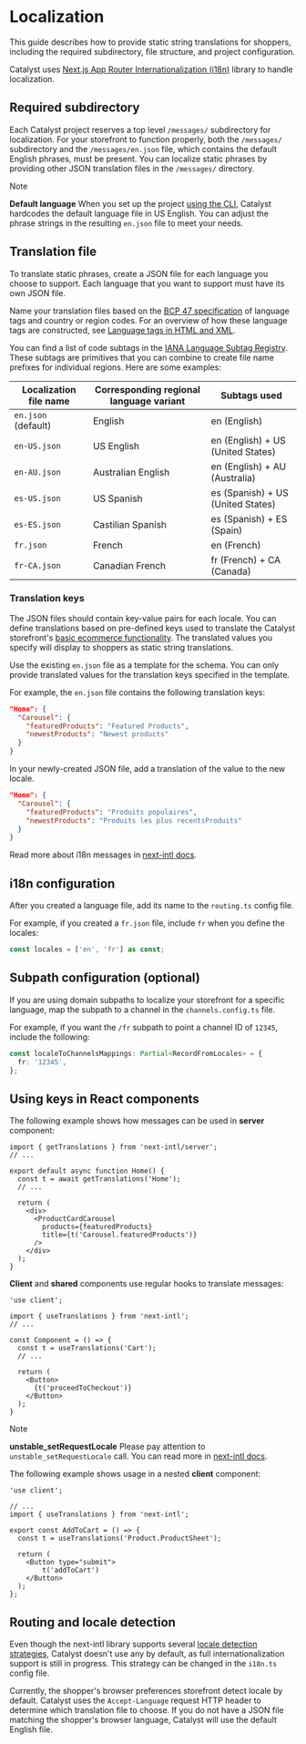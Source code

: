 # Localization

This guide describes how to provide static string translations for shoppers, including the required subdirectory, file structure, and project configuration.

Catalyst uses [Next.js App Router Internationalization (i18n)](https://next-intl-docs.vercel.app/docs/getting-started/app-router) library to handle localization.

## Required subdirectory

Each Catalyst project reserves a top level `/messages/` subdirectory for localization.
For your storefront to function properly, both the `/messages/` subdirectory and the `/messages/en.json` file, which contains the default English phrases, must be present.
You can localize static phrases by providing other JSON translation files in the `/messages/` directory.

> [!NOTE]
> **Default language**
> When you set up the project [using the CLI](https://www.catalyst.dev/docs/cli), Catalyst hardcodes the default language file in US English. You can adjust the phrase strings in the resulting `en.json` file to meet your needs.

## Translation file

To translate static phrases, create a JSON file for each language you choose to support. Each language that you want to support must have its own JSON file.

Name your translation files based on the [BCP 47 specification](https://tools.ietf.org/html/bcp47) of language tags and country or region codes. For an overview of how these language tags are constructed, see [Language tags in HTML and XML](http://www.w3.org/International/articles/language-tags/).

You can find a list of code subtags in the [IANA Language Subtag Registry](http://www.iana.org/assignments/language-subtag-registry). These subtags are primitives that you can combine to create file name prefixes for individual regions. Here are some examples:

| Localization file name | Corresponding regional language variant | Subtags used |
| ----------- | ----------- | ----------- |
| `en.json` (default) | English | en (English) |
| `en-US.json` | US English | en (English) + US (United States) |
| `en-AU.json` | Australian English | en (English) + AU (Australia) |
| `es-US.json` | US Spanish | es (Spanish) + US (United States) |
| `es-ES.json` | Castilian Spanish | es (Spanish) + ES (Spain) |
| `fr.json` | French | en (French) |
| `fr-CA.json` | Canadian French | fr (French) + CA (Canada) |

### Translation keys

The JSON files should contain key-value pairs for each locale. You can define translations based on pre-defined keys used to translate the Catalyst storefront's [basic ecommerce functionality](https://www.catalyst.dev/docs#ecommerce-functionality). The translated values you specify will display to shoppers as static string translations.

Use the existing `en.json` file as a template for the schema. You can only provide translated values for the translation keys specified in the template.

For example, the `en.json` file contains the following translation keys:

```json
"Home": {
  "Carousel": {
    "featuredProducts": "Featured Products",
    "newestProducts": "Newest products"
  }
}
```

In your newly-created JSON file, add a translation of the value to the new locale.

```json
"Home": {
  "Carousel": {
    "featuredProducts": "Produits populaires",
    "newestProducts": "Produits les plus recentsProduits"
  }
}
```

Read more about i18n messages in [next-intl docs](https://next-intl-docs.vercel.app/docs/usage/messages).

## i18n configuration

After you created a language file, add its name to the `routing.ts` config file.

For example, if you created a `fr.json` file, include `fr` when you define the locales:

```ts
const locales = ['en', 'fr'] as const;
```

## Subpath configuration (optional)

If you are using domain subpaths to localize your storefront for a specific language, map the subpath to a channel in the `channels.config.ts` file.

For example, if you want the `/fr` subpath to point a channel ID of `12345`, include the following:

```ts
const localeToChannelsMappings: Partial<RecordFromLocales> = {
  fr: '12345',
};
```

## Using keys in React components

The following example shows how messages can be used in **server** component:

```tsx
import { getTranslations } from 'next-intl/server';
// ...

export default async function Home() {
  const t = await getTranslations('Home');
  // ...

  return (
    <div>
      <ProductCardCarousel
        products={featuredProducts}
        title={t('Carousel.featuredProducts')}
      />
    </div>
  );
}
```

**Client** and **shared** components use regular hooks to translate messages:

```tsx
'use client';

import { useTranslations } from 'next-intl';
// ...

const Component = () => {
  const t = useTranslations('Cart');
  // ...

  return (
    <Button>
      {t('proceedToCheckout')}
    </Button>
  );
}
```

> [!NOTE]
> **unstable_setRequestLocale**
> Please pay attention to `unstable_setRequestLocale` call. You can read more in [next-intl docs](https://next-intl-docs.vercel.app/docs/getting-started/app-router#add-unstable_setrequestlocale-to-all-layouts-and-pages).

The following example shows usage in a nested **client** component:

```tsx
'use client';

// ...
import { useTranslations } from 'next-intl';

export const AddToCart = () => {
  const t = useTranslations('Product.ProductSheet');

  return (
    <Button type="submit">
        t('addToCart')
    </Button>
  );
};
```

## Routing and locale detection

Even though the next-intl library supports several [locale detection strategies](https://next-intl-docs.vercel.app/docs/routing/middleware#strategies), Catalyst doesn't use any by default, as full internationalization support is still in progress. This strategy can be changed in the `i18n.ts` config file.

Currently, the shopper's browser preferences storefront detect locale by default. Catalyst uses the `Accept-Language` request HTTP header to determine which translation file to choose. If you do not have a JSON file matching the shopper's browser language, Catalyst will use the default English file.
